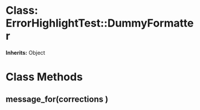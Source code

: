 # Class: ErrorHighlightTest::DummyFormatter
**Inherits:** Object
    



# Class Methods
## message_for(corrections ) [](#method-c-message_for)

